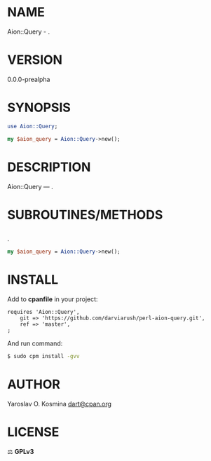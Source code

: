 # NAME

Aion::Query - .

# VERSION

0.0.0-prealpha

# SYNOPSIS

```perl
use Aion::Query;

my $aion_query = Aion::Query->new();
```

# DESCRIPTION

Aion::Query — .

# SUBROUTINES/METHODS

## 

.

```perl
my $aion_query = Aion::Query->new();
```

# INSTALL

Add to **cpanfile** in your project:

```cpanfile
requires 'Aion::Query',
    git => 'https://github.com/darviarush/perl-aion-query.git',
    ref => 'master',
;
```

And run command:

```sh
$ sudo cpm install -gvv
```

# AUTHOR

Yaroslav O. Kosmina [dart@cpan.org](mailto:dart@cpan.org)

# LICENSE

⚖ **GPLv3**
